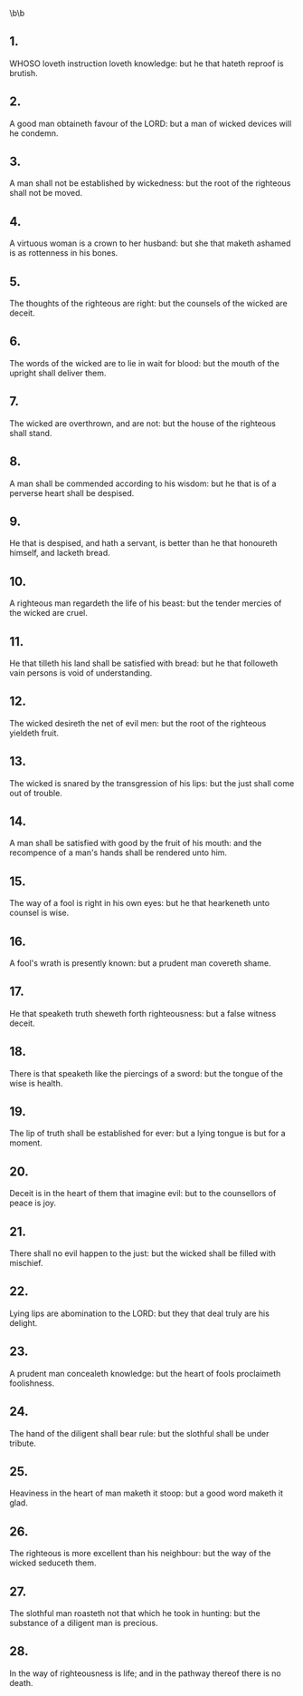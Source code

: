 \b\b
## 1.
WHOSO loveth instruction loveth knowledge: but he that hateth reproof is brutish.
## 2.
A good man obtaineth favour of the LORD: but a man of wicked devices will he condemn.
## 3.
A man shall not be established by wickedness: but the root of the righteous shall not be moved.
## 4.
A virtuous woman is a crown to her husband: but she that maketh ashamed is as rottenness in his bones.
## 5.
The thoughts of the righteous are right: but the counsels of the wicked are deceit.
## 6.
The words of the wicked are to lie in wait for blood: but the mouth of the upright shall deliver them.
## 7.
The wicked are overthrown, and are not: but the house of the righteous shall stand.
## 8.
A man shall be commended according to his wisdom: but he that is of a perverse heart shall be despised.
## 9.
He that is despised, and hath a servant, is better than he that honoureth himself, and lacketh bread.
## 10.
A righteous man regardeth the life of his beast: but the tender mercies of the wicked are cruel.
## 11.
He that tilleth his land shall be satisfied with bread: but he that followeth vain persons is void of understanding.
## 12.
The wicked desireth the net of evil men: but the root of the righteous yieldeth fruit.
## 13.
The wicked is snared by the transgression of his lips: but the just shall come out of trouble.
## 14.
A man shall be satisfied with good by the fruit of his mouth: and the recompence of a man's hands shall be rendered unto him.
## 15.
The way of a fool is right in his own eyes: but he that hearkeneth unto counsel is wise.
## 16.
A fool's wrath is presently known: but a prudent man covereth shame.
## 17.
He that speaketh truth sheweth forth righteousness: but a false witness deceit.
## 18.
There is that speaketh like the piercings of a sword: but the tongue of the wise is health.
## 19.
The lip of truth shall be established for ever: but a lying tongue is but for a moment.
## 20.
Deceit is in the heart of them that imagine evil: but to the counsellors of peace is joy.
## 21.
There shall no evil happen to the just: but the wicked shall be filled with mischief.
## 22.
Lying lips are abomination to the LORD: but they that deal truly are his delight.
## 23.
A prudent man concealeth knowledge: but the heart of fools proclaimeth foolishness.
## 24.
The hand of the diligent shall bear rule: but the slothful shall be under tribute.
## 25.
Heaviness in the heart of man maketh it stoop: but a good word maketh it glad.
## 26.
The righteous is more excellent than his neighbour: but the way of the wicked seduceth them.
## 27.
The slothful man roasteth not that which he took in hunting: but the substance of a diligent man is precious.
## 28.
In the way of righteousness is life; and in the pathway thereof there is no death.
